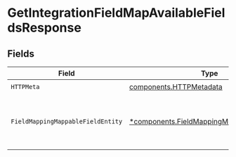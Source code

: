 # GetIntegrationFieldMapAvailableFieldsResponse


## Fields

| Field                                                                                                     | Type                                                                                                      | Required                                                                                                  | Description                                                                                               |
| --------------------------------------------------------------------------------------------------------- | --------------------------------------------------------------------------------------------------------- | --------------------------------------------------------------------------------------------------------- | --------------------------------------------------------------------------------------------------------- |
| `HTTPMeta`                                                                                                | [components.HTTPMetadata](../../models/components/httpmetadata.md)                                        | :heavy_check_mark:                                                                                        | N/A                                                                                                       |
| `FieldMappingMappableFieldEntity`                                                                         | [*components.FieldMappingMappableFieldEntity](../../models/components/fieldmappingmappablefieldentity.md) | :heavy_minus_sign:                                                                                        | Get a description of the fields to which data can be mapped                                               |